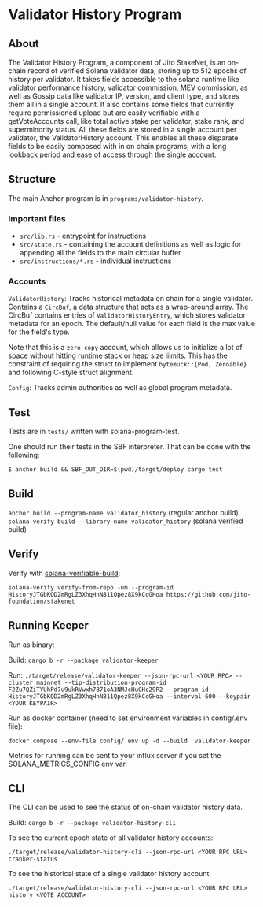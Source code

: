 # Validator History Program

## About

The Validator History Program, a component of Jito StakeNet, is an on-chain record of verified Solana validator data, storing up to 512 epochs of history per validator. It takes fields accessible to the solana runtime like validator performance history, validator commission, MEV commission, as well as Gossip data like validator IP, version, and client type, and stores them all in a single account. It also contains some fields that currently require permissioned upload but are easily verifiable with a getVoteAccounts call, like total active stake per validator, stake rank, and superminority status. All these fields are stored in a single account per validator, the ValidatorHistory account. This enables all these disparate fields to be easily composed with in on chain programs, with a long lookback period and ease of access through the single account.

## Structure

The main Anchor program is in `programs/validator-history`.

### Important files

- `src/lib.rs` - entrypoint for instructions
- `src/state.rs` - containing the account definitions as well as logic for appending all the fields to the main circular buffer
- `src/instructions/*.rs` - individual instructions

### Accounts

`ValidatorHistory`: Tracks historical metadata on chain for a single validator. Contains a `CircBuf`, a data structure that acts as a wrap-around array. The CircBuf contains entries of `ValidatorHistoryEntry`, which stores validator metadata for an epoch. The default/null value for each field is the max value for the field's type.

Note that this is a `zero_copy` account, which allows us to initialize a lot of space without hitting runtime stack or heap size liimits. This has the constraint of requiring the struct to implement `bytemuck::{Pod, Zeroable}` and following C-style struct alignment.

`Config`: Tracks admin authorities as well as global program metadata.

## Test

Tests are in `tests/` written with solana-program-test.

One should run their tests in the SBF interpreter. That can be done with the following:

```shell
$ anchor build && SBF_OUT_DIR=$(pwd)/target/deploy cargo test
```

## Build

`anchor build --program-name validator_history` (regular anchor build)
`solana-verify build --library-name validator_history` (solana verified build)

## Verify

Verify with [solana-verifiable-build](https://github.com/Ellipsis-Labs/solana-verifiable-build):

`solana-verify verify-from-repo -um --program-id HistoryJTGbKQD2mRgLZ3XhqHnN811Qpez8X9kCcGHoa https://github.com/jito-foundation/stakenet`

## Running Keeper

Run as binary:

Build: `cargo b -r --package validator-keeper`

Run: `./target/release/validator-keeper --json-rpc-url <YOUR RPC> --cluster mainnet --tip-distribution-program-id F2Zu7QZiTYUhPd7u9ukRVwxh7B71oA3NMJcHuCHc29P2 --program-id HistoryJTGbKQD2mRgLZ3XhqHnN811Qpez8X9kCcGHoa --interval 600 --keypair <YOUR KEYPAIR>`

Run as docker container (need to set environment variables in config/.env file):

`docker compose --env-file config/.env up -d --build  validator-keeper`

Metrics for running can be sent to your influx server if you set the SOLANA_METRICS_CONFIG env var.

## CLI

The CLI can be used to see the status of on-chain validator history data.

Build: `cargo b -r --package validator-history-cli`

To see the current epoch state of all validator history accounts:

`./target/release/validator-history-cli --json-rpc-url <YOUR RPC URL> cranker-status`

To see the historical state of a single validator history account:

`./target/release/validator-history-cli --json-rpc-url <YOUR RPC URL> history <VOTE ACCOUNT>`
